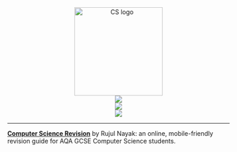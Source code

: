 <div align="center">
    <a href="https://cs.rujulnayak.com/">
      <img
        src="https://github.com/nayakrujul/CompSci/assets/55329600/43878b7a-6220-4cfe-b79a-a8cc6b5494db"
        height="200px" alt="CS logo" title="https://cs.rujulnayak.com/" />
    </a>
    <br />
    <a href="https://cs.rujulnayak.com/" style="text-decoration: none;">
        <img src="https://img.shields.io/website/https/cs.rujulnayak.com/index.html.svg" />
    </a>
    <br />
    <a href="https://github.com/nayakrujul/CompSci/blob/main/LICENSE" style="text-decoration: none;">
        <img src="https://img.shields.io/github/license/nayakrujul/CompSci" />
    </a>
    <br />
    <a href="https://www.aqa.org.uk/subjects/computer-science-and-it/gcse/computer-science-8525" style="text-decoration: none;">
        <img src="https://img.shields.io/badge/exam_board-AQA-purple" />
    </a>
</div>

<hr />

**[Computer Science Revision](https://cs.rujulnayak.com/)** by Rujul Nayak: an online, mobile-friendly revision guide for AQA GCSE Computer Science students.
